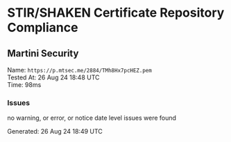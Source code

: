# STIR/SHAKEN Certificate Repository Compliance

## Martini Security

Name: `https://p.mtsec.me/2884/TMh8Hx7pcHEZ.pem`\
Tested At: 26 Aug 24 18:48 UTC\
Time: 98ms

### Issues

no warning, or error, or notice date level issues were found

Generated: 26 Aug 24 18:49 UTC